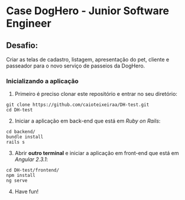 # Case DogHero - Junior Software Engineer

## Desafio:
Criar as telas de cadastro, listagem, apresentação do pet, cliente e passeador para o novo serviço de passeios da DogHero.

### Inicializando a aplicação
1. Primeiro é preciso clonar este repositório e entrar no seu diretório:
```
git clone https://github.com/caioteixeiraa/DH-test.git
cd DH-test
```

2. Iniciar a aplicação em back-end que está em *Ruby on Rails*:
```
cd backend/
bundle install
rails s
```

3. Abrir **outro terminal** e iniciar a aplicação em front-end que está em *Angular 2.3.1*:
```
cd DH-test/frontend/
npm install
ng serve
```

4. Have fun!